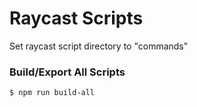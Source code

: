 # Raycast Scripts

Set raycast script directory to "commands"

### Build/Export All Scripts

```bash
$ npm run build-all
```
